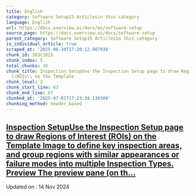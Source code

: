 ```yaml
---
title: English
category: Software Setup15 Articlesin this category
language: English
url: https://docs.overview.ai/docs/en/software-setup
source_page: https://docs.overview.ai/docs/software-setup
parent_category: Software Setup15 Articlesin this category
is_individual_article: true
scraped_at: '2025-06-30T17:20:12.987939'
chunk_id: 383c1615
chunk_index: 5
total_chunks: 16
chunk_title: Inspection SetupUse the Inspection Setup page to draw Regions of Interest
  \\ROIs\\ on the Template
chunk_level: 2
chunk_start_line: 63
chunk_end_line: 67
chunked_at: '2025-07-01T17:23:34.139309'
chunking_method: header_based
---
```


## [Inspection SetupUse the Inspection Setup page to draw Regions of Interest \(ROIs\) on the Template Image to define key inspection areas, and group regions with similar appearances or failure modes into multiple Inspection Types. Preview The preview pane \(on th...](/docs/roi-block)

Updated on : 14 Nov 2024

